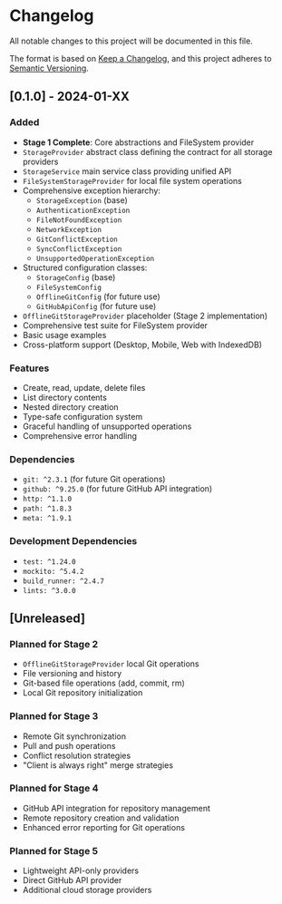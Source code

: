 # Changelog

All notable changes to this project will be documented in this file.

The format is based on [Keep a Changelog](https://keepachangelog.com/en/1.0.0/),
and this project adheres to [Semantic Versioning](https://semver.org/spec/v2.0.0.html).

## [0.1.0] - 2024-01-XX

### Added

- **Stage 1 Complete**: Core abstractions and FileSystem provider
- `StorageProvider` abstract class defining the contract for all storage providers
- `StorageService` main service class providing unified API
- `FileSystemStorageProvider` for local file system operations
- Comprehensive exception hierarchy:
  - `StorageException` (base)
  - `AuthenticationException`
  - `FileNotFoundException`
  - `NetworkException`
  - `GitConflictException`
  - `SyncConflictException`
  - `UnsupportedOperationException`
- Structured configuration classes:
  - `StorageConfig` (base)
  - `FileSystemConfig`
  - `OfflineGitConfig` (for future use)
  - `GitHubApiConfig` (for future use)
- `OfflineGitStorageProvider` placeholder (Stage 2 implementation)
- Comprehensive test suite for FileSystem provider
- Basic usage examples
- Cross-platform support (Desktop, Mobile, Web with IndexedDB)

### Features

- Create, read, update, delete files
- List directory contents
- Nested directory creation
- Type-safe configuration system
- Graceful handling of unsupported operations
- Comprehensive error handling

### Dependencies

- `git: ^2.3.1` (for future Git operations)
- `github: ^9.25.0` (for future GitHub API integration)
- `http: ^1.1.0`
- `path: ^1.8.3`
- `meta: ^1.9.1`

### Development Dependencies

- `test: ^1.24.0`
- `mockito: ^5.4.2`
- `build_runner: ^2.4.7`
- `lints: ^3.0.0`

## [Unreleased]

### Planned for Stage 2

- `OfflineGitStorageProvider` local Git operations
- File versioning and history
- Git-based file operations (add, commit, rm)
- Local Git repository initialization

### Planned for Stage 3

- Remote Git synchronization
- Pull and push operations
- Conflict resolution strategies
- "Client is always right" merge strategies

### Planned for Stage 4

- GitHub API integration for repository management
- Remote repository creation and validation
- Enhanced error reporting for Git operations

### Planned for Stage 5

- Lightweight API-only providers
- Direct GitHub API provider
- Additional cloud storage providers
